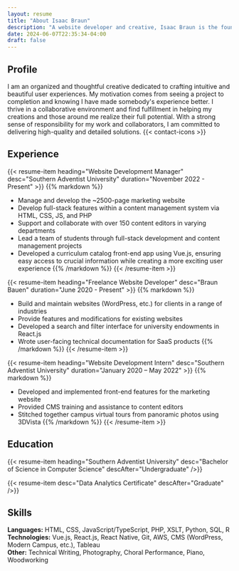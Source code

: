 ```yaml
---
layout: resume
title: "About Isaac Braun"
description: "A website developer and creative, Isaac Braun is the founder and leader of Braun Bauen."
date: 2024-06-07T22:35:34-04:00
draft: false
---
```


## Profile
I am an organized and thoughtful creative dedicated to crafting intuitive and beautiful user experiences.
My motivation comes from seeing a project to completion and knowing I have made somebody's experience better.
I thrive in a collaborative environment and find fulfillment in helping my creations and those around me realize their full potential.
With a strong sense of responsibility for my work and collaborators, I am committed to delivering high-quality and detailed solutions.
{{< contact-icons >}}

## Experience

{{< resume-item heading="Website Development Manager" desc="Southern Adventist University" duration="November 2022 - Present" >}}
{{% markdown %}}
- Manage and develop the ~2500-page marketing website
- Develop full-stack features within a content management system via HTML, CSS, JS, and PHP
- Support and collaborate with over 150 content editors in varying departments
- Lead a team of students through full-stack development and content management projects
- Developed a curriculum catalog front-end app using Vue.js, ensuring easy access to crucial information while creating a more exciting user experience
{{% /markdown %}}
{{< /resume-item >}}

{{< resume-item heading="Freelance Website Developer" desc="Braun Bauen" duration="June 2020 - Present" >}}
{{% markdown %}}
- Build and maintain websites (WordPress, etc.) for clients in a range of industries
- Provide features and modifications for existing websites 
- Developed a search and filter interface for university endowments in React.js
- Wrote user-facing technical documentation for SaaS products 
{{% /markdown %}}
{{< /resume-item >}}

{{< resume-item heading="Website Development Intern" desc="Southern Adventist University" duration="January 2020 – May 2022" >}}
{{% markdown %}}
- Developed and implemented front-end features for the marketing website
- Provided CMS training and assistance to content editors
- Stitched together campus virtual tours from panoramic photos using 3DVista
{{% /markdown %}}
{{< /resume-item >}}

## Education

{{< resume-item heading="Southern Adventist University" desc="Bachelor of Science in Computer Science" descAfter="Undergraduate" />}}

{{< resume-item desc="Data Analytics Certificate" descAfter="Graduate" />}}

## Skills

**Languages:** HTML, CSS, JavaScript/TypeScript, PHP, XSLT, Python, SQL, R\
**Technologies:** Vue.js, React.js, React Native, Git, AWS, CMS (WordPress, Modern Campus, etc.), Tableau\
**Other:** Technical Writing, Photography, Choral Performance, Piano, Woodworking 
